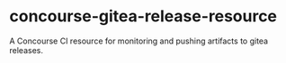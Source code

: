 # concourse-gitea-release-resource
A Concourse CI resource for monitoring and pushing artifacts to gitea releases.

